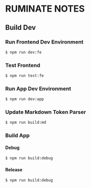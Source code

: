 # RUMINATE NOTES

## Build Dev 

### Run Frontend Dev Environment

```zsh
$ npm run dev:fe
```

### Test Frontend

```zsh
$ npm run test:fe
```

### Run App Dev Environment

```zsh
$ npm run dev:app
```

### Update Markdown Token Parser

```zsh
$ npm run build:md
```

### Build App

#### Debug

```zsh
$ npm run build:debug
```

#### Release

```zsh
$ npm run build:debug
```